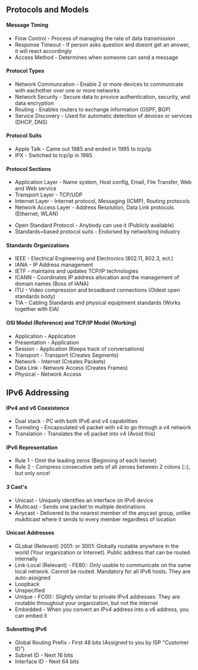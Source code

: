 ## Protocols and Models
#### Message Timing
* Flow Control - Process of managing the rate of data transmission
* Response Timeout - If person asks question and doesnt get an answer, it will react accordingly
* Access Method - Determines when someone can send a message
#### Protocol Types
* Network Communcation - Enable 2 or more devices to communicate with eachother over one or more networks
* Network Security - Secure data to provice authentication, security, and data encryption
* Routing - Enables routers to exchange information (OSPF, BGP)
* Service Discovery - Used for automatic detection of devices or services (DHCP, DNS)
#### Protocol Suits
* Apple Talk - Came out 1985 and ended in 1995 to tcp/ip
* IPX - Switched to tcp/ip in 1985
#### Protocol Sections
* Application Layer - Name system, Host config, Email, File Transfer, Web and Web service
* Transport Layer - TCP/UDP
* Internet Layer - Internet protocol, Messaging (ICMP), Routing protocols
* Network Access Layer - Address Resolution, Data Link protocols (Ethernet, WLAN)
- Open Standard Protocol - Anybody can use it (Publicly available)
- Standards=based protocol suits - Endorsed by networking industry
#### Standards Organizations
* IEEE - Electrical Engineering and Electronics (802.11, 802.3, ect.)
* IANA - IP Address management
* IETF - maintains and updates TCP/IP technologies
* ICANN - Coordinates IP address allocation and the management of domain names (Boss of IANA)
* ITU - Video compression and broadband connections (Oldest open standards body)
* TIA - Cabling Standards and physical equiptment standards (Works together with EIA)
#### OSI Model (Reference) and TCP/IP Model (Working)
* Application  -  Application
* Presentation -  Application
* Session      -  Application (Keeps track of conversations)
* Transport    -  Transport (Creates Segments)
* Network      -  Internet (Creates Packets)
* Data Link    -  Network Access (Creates Frames) 
* Physical     -  Network Access
## IPv6 Addressing
#### IPv4 and v6 Coexistence
* Dual stack - PC with both IPv6 and v4 capabilities
* Tunneling - Encapsulated v6 packet with v4 to go through a v4 network
* Translation - Translates the v6 packet into v4 (Avoid this)
#### IPv6 Representation
* Rule 1 - Omit the leading zeros (Beginning of each hextet)
* Rule 2 - Compress consecutive sets of all zeroes between 2 colons (::), but only once!
#### 3 Cast's
* Unicast - Uniquely identifies an interface on IPv6 device
* Multicast - Sends one packet to multiple destinations
* Anycast - Delivered to the nearest member of the anycast group, unlike muklticast where it sends to every member regardless of location
#### Unicast Addresses
* GLobal (Relevant) 2001: or 3001: Globally routable anywhere in the world (Your organization or Internet). Public address that can be routed internally
* Link-Local (Relevant) - FE80:: Only usable to communicate on the same local network. Cannot be routed. Mandatory for all IPv6 hosts. They are auto-assigned
* Loopback
* Unspecified
* Unique - FC00:: Slightly similar to private IPv4 addresses. They are routable throughout your organization, but not the internet
* Embedded - When you convert an IPv4 address into a v6 address, you can embed it
#### Subnetting IPv6
- Global Routing Prefix - First 48 bits (Assigned to you by ISP "Customer ID")
- Subnet ID - Next 16 bits
- Interface ID - Next 64 bits
